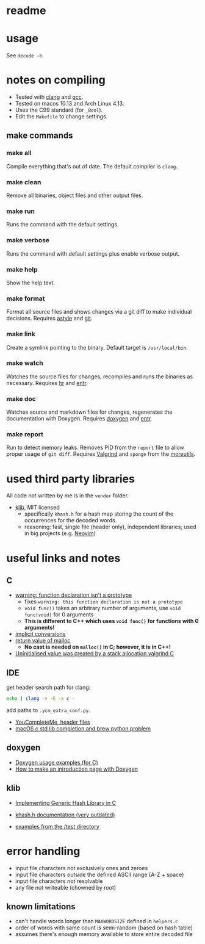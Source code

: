 # readme

# usage

See `decode -h`.

# notes on compiling

- Tested with [clang](https://clang.llvm.org) and [gcc](https://gcc.gnu.org).
- Tested on macos 10.13 and Arch Linux 4.13.
- Uses the C99 standard (for `_Bool`).
- Edit the `Makefile` to change settings.

## make commands

### make all

Compile everything that's out of date. The default compiler is `clang`.

### make clean

Remove all binaries, object files and other output files.

### make run

Runs the command with the default settings.

### make verbose

Runs the command with default settings plus enable verbose output.

### make help

Show the help text.

### make format

Format all source files and shows changes via a git diff to make individual decisions. Requires [astyle](http://astyle.sourceforge.net) and [git](http://git.com).

### make link

Create a symlink pointing to the binary. Default target is `/usr/local/bin`.

### make watch

Watches the source files for changes, recompiles and runs the binaries as necessary. Requires [hr](https://github.com/LuRsT/hr) and [entr](https://github.com/clibs/entr).

### make doc

Watches source and markdown files for changes, regenerates the documentation with Doxygen. Requires [doxygen](http://www.stack.nl/~dimitri/doxygen/) and [entr](https://github.com/clibs/entr).

### make report

Run to detect memory leaks. Removes PID from the `report` file to allow proper usage of `git diff`. Requires [Valgrind](http://valgrind.org) and `sponge` from the [moreutils](https://joeyh.name/code/moreutils/).

# used third party libraries

All code not written by me is in the `vendor` folder.

- [klib](https://github.com/attractivechaos/klib), MIT licensed
  - specifically `khash.h` for a hash map storing the count of the occurrences for the decoded words.
  - reasoning: fast, single file (header only), independent libraries; used in big projects (e.g. [Neovim](https://github.com/neovim/neovim))

# useful links and notes

## C

- [warning: function declaration isn't a prototype](https://stackoverflow.com/questions/42125/function-declaration-isnt-a-prototype)
  - fixes `warning: this function declaration is not a prototype`
  - `void func()` takes an arbitrary number of arguments, use `void func(void)` for 0 arguments
  - __This is different to C++ which uses `void func()` for functions with 0 arguments!__
- [implicit conversions](http://localdoc.scusa.lsu.edu/cppreference/en/c/language/conversion.html)
- [return value of malloc](https://stackoverflow.com/questions/3585847/return-value-of-malloc)
  - __No cast is needed on `malloc()` in C; however, it is in C++!__
- [Uninitialised value was created by a stack allocation valgrind C](https://stackoverflow.com/questions/24727764/uninitialised-value-was-created-by-a-stack-allocation-valgrind-c)

## IDE

get header search path for clang:

```sh
echo | clang -v -E -x c -
```
add paths to `.ycm_extra_conf.py`.

- [YouCompleteMe, header files](https://stackoverflow.com/questions/24438211/youcompleteme-header-files)
- [macOS c std lib completion and brew python problem](https://github.com/Valloric/YouCompleteMe/issues/2268)


## doxygen

- [Doxygen usage examples (for C)](http://fnch.users.sourceforge.net/doxygen_c.html)
- [How to make an introduction page with Doxygen](https://stackoverflow.com/questions/9502426/how-to-make-an-introduction-page-with-doxygen)

## klib

- [Implementing Generic Hash Library in C](https://attractivechaos.wordpress.com/2008/09/02/implementing-generic-hash-library-in-c/)
- [khash.h documentation (very outdated)](http://samtools.sourceforge.net/samtools/khash/index.html)

- [examples from the /test directory](https://github.com/attractivechaos/klib/tree/master/test)


# error handling

- input file characters not exclusively ones and zeroes
- input file characters outside the defined ASCII range (A-Z + space)
- input file characters not resolvable
- any file not writeable (chowned by root)


## known limitations

- can't handle words longer than `MAXWORDSIZE` defined in `helpers.c`
- order of words with same count is semi-random (based on hash table)
- assumes there's enough memory available to store entire decoded file
